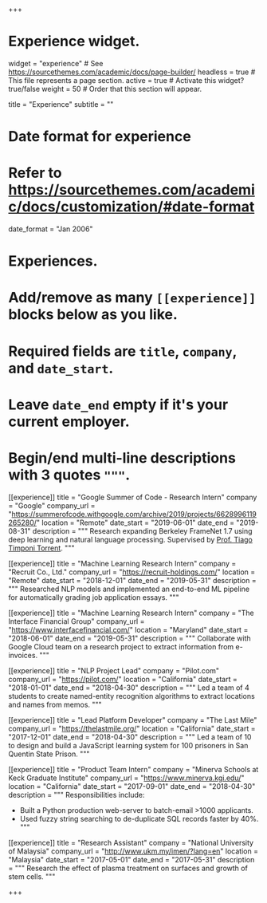 +++
# Experience widget.
widget = "experience"  # See https://sourcethemes.com/academic/docs/page-builder/
headless = true  # This file represents a page section.
active = true  # Activate this widget? true/false
weight = 50  # Order that this section will appear.

title = "Experience"
subtitle = ""

# Date format for experience
#   Refer to https://sourcethemes.com/academic/docs/customization/#date-format
date_format = "Jan 2006"

# Experiences.
#   Add/remove as many `[[experience]]` blocks below as you like.
#   Required fields are `title`, `company`, and `date_start`.
#   Leave `date_end` empty if it's your current employer.
#   Begin/end multi-line descriptions with 3 quotes `"""`.

[[experience]]
  title = "Google Summer of Code - Research Intern"
  company = "Google"
  company_url = "https://summerofcode.withgoogle.com/archive/2019/projects/6628996119265280/"
  location = "Remote"
  date_start = "2019-06-01"
  date_end = "2019-08-31"
  description = """
  Research expanding Berkeley FrameNet 1.7 using deep learning and natural language processing. Supervised by [Prof. Tiago Timponi Torrent](https://www.tiagotorrent.com/).
  """

[[experience]]
  title = "Machine Learning Research Intern"
  company = "Recruit Co., Ltd."
  company_url = "https://recruit-holdings.com/"
  location = "Remote"
  date_start = "2018-12-01"
  date_end = "2019-05-31"
  description = """
  Researched NLP models and implemented an end-to-end ML pipeline for automatically grading job application essays.
  """

[[experience]]
  title = "Machine Learning Research Intern"
  company = "The Interface Financial Group"
  company_url = "https://www.interfacefinancial.com/"
  location = "Maryland"
  date_start = "2018-06-01"
  date_end = "2019-05-31"
  description = """
  Collaborate with Google Cloud team on a research project to extract information from e-invoices.
  """

[[experience]]
  title = "NLP Project Lead"
  company = "Pilot.com"
  company_url = "https://pilot.com/"
  location = "California"
  date_start = "2018-01-01"
  date_end = "2018-04-30"
  description = """
  Led a team of 4 students to create named-entity recognition algorithms to extract locations and names from memos.
  """

[[experience]]
  title = "Lead Platform Developer"
  company = "The Last Mile"
  company_url = "https://thelastmile.org/"
  location = "California"
  date_start = "2017-12-01"
  date_end = "2018-04-30"
  description = """
  Led a team of 10 to design and build a JavaScript learning system for 100 prisoners in San Quentin State Prison.
  """

[[experience]]
  title = "Product Team Intern"
  company = "Minerva Schools at Keck Graduate Institute"
  company_url = "https://www.minerva.kgi.edu/"
  location = "California"
  date_start = "2017-09-01"
  date_end = "2018-04-30"
  description = """
  Responsibilities include:
  * Built a Python production web-server to batch-email >1000 applicants.
  * Used fuzzy string searching to de-duplicate SQL records faster by 40%.
  """
  
[[experience]]
  title = "Research Assistant"
  company = "National University of Malaysia"
  company_url = "http://www.ukm.my/imen/?lang=en"
  location = "Malaysia"
  date_start = "2017-05-01"
  date_end = "2017-05-31"
  description = """
  Research the effect of plasma treatment on surfaces and growth of stem cells.
  """

+++
